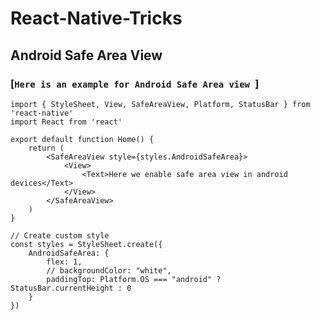 # React-Native-Tricks


## Android Safe Area View     
    
### [`Here is an example for Android Safe Area view `] 

    import { StyleSheet, View, SafeAreaView, Platform, StatusBar } from 'react-native'
    import React from 'react'

    export default function Home() {
        return (
            <SafeAreaView style={styles.AndroidSafeArea}>
                <View>                    
                    <Text>Here we enable safe area view in android devices</Text>
                </View>
            </SafeAreaView>
        )
    }

    // Create custom style
    const styles = StyleSheet.create({
        AndroidSafeArea: {
            flex: 1,
            // backgroundColor: "white",
            paddingTop: Platform.OS === "android" ? StatusBar.currentHeight : 0
        }
    })
